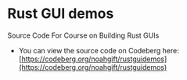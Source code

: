 # Rust GUI demos
Source Code For Course on Building Rust GUIs

* You can view the source code on Codeberg here: [https://codeberg.org/noahgift/rustguidemos](https://codeberg.org/noahgift/rustguidemos)
